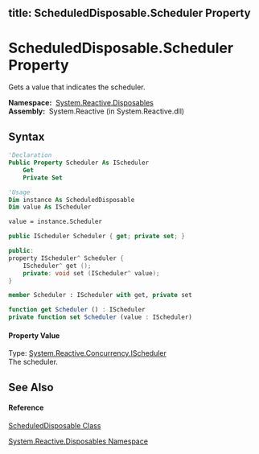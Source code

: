 title: ScheduledDisposable.Scheduler Property
---
# ScheduledDisposable.Scheduler Property

Gets a value that indicates the scheduler.

**Namespace:**  [System.Reactive.Disposables](System.Reactive.Disposables/System.Reactive.Disposables)  
**Assembly:**  System.Reactive (in System.Reactive.dll)

## Syntax

```vb
'Declaration
Public Property Scheduler As IScheduler
    Get
    Private Set
```

```vb
'Usage
Dim instance As ScheduledDisposable
Dim value As IScheduler

value = instance.Scheduler
```

```csharp
public IScheduler Scheduler { get; private set; }
```

```c++
public:
property IScheduler^ Scheduler {
    IScheduler^ get ();
    private: void set (IScheduler^ value);
}
```

```fsharp
member Scheduler : IScheduler with get, private set
```

```javascript
function get Scheduler () : IScheduler
private function set Scheduler (value : IScheduler)
```

#### Property Value

Type: [System.Reactive.Concurrency.IScheduler](IScheduler/IScheduler)  
The scheduler.

## See Also

#### Reference

[ScheduledDisposable Class](ScheduledDisposable/ScheduledDisposable)

[System.Reactive.Disposables Namespace](System.Reactive.Disposables/System.Reactive.Disposables)
